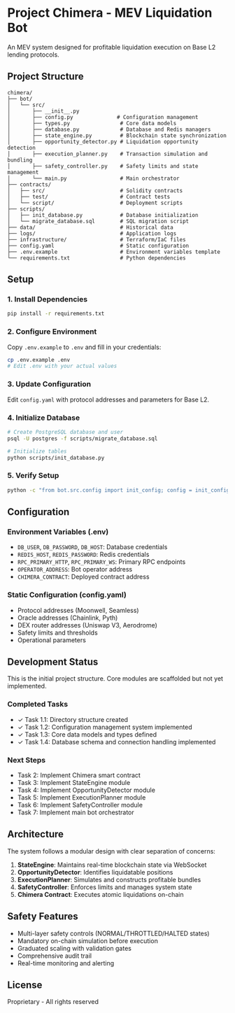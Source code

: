 # Project Chimera - MEV Liquidation Bot

An MEV system designed for profitable liquidation execution on Base L2 lending protocols.

## Project Structure

```
chimera/
├── bot/
│   └── src/
│       ├── __init__.py
│       ├── config.py              # Configuration management
│       ├── types.py                # Core data models
│       ├── database.py             # Database and Redis managers
│       ├── state_engine.py         # Blockchain state synchronization
│       ├── opportunity_detector.py # Liquidation opportunity detection
│       ├── execution_planner.py    # Transaction simulation and bundling
│       ├── safety_controller.py    # Safety limits and state management
│       └── main.py                 # Main orchestrator
├── contracts/
│   ├── src/                        # Solidity contracts
│   ├── test/                       # Contract tests
│   └── script/                     # Deployment scripts
├── scripts/
│   ├── init_database.py            # Database initialization
│   └── migrate_database.sql        # SQL migration script
├── data/                           # Historical data
├── logs/                           # Application logs
├── infrastructure/                 # Terraform/IaC files
├── config.yaml                     # Static configuration
├── .env.example                    # Environment variables template
└── requirements.txt                # Python dependencies
```

## Setup

### 1. Install Dependencies

```bash
pip install -r requirements.txt
```

### 2. Configure Environment

Copy `.env.example` to `.env` and fill in your credentials:

```bash
cp .env.example .env
# Edit .env with your actual values
```

### 3. Update Configuration

Edit `config.yaml` with protocol addresses and parameters for Base L2.

### 4. Initialize Database

```bash
# Create PostgreSQL database and user
psql -U postgres -f scripts/migrate_database.sql

# Initialize tables
python scripts/init_database.py
```

### 5. Verify Setup

```bash
python -c "from bot.src.config import init_config; config = init_config(); print('✓ Configuration loaded')"
```

## Configuration

### Environment Variables (.env)

- `DB_USER`, `DB_PASSWORD`, `DB_HOST`: Database credentials
- `REDIS_HOST`, `REDIS_PASSWORD`: Redis credentials
- `RPC_PRIMARY_HTTP`, `RPC_PRIMARY_WS`: Primary RPC endpoints
- `OPERATOR_ADDRESS`: Bot operator address
- `CHIMERA_CONTRACT`: Deployed contract address

### Static Configuration (config.yaml)

- Protocol addresses (Moonwell, Seamless)
- Oracle addresses (Chainlink, Pyth)
- DEX router addresses (Uniswap V3, Aerodrome)
- Safety limits and thresholds
- Operational parameters

## Development Status

This is the initial project structure. Core modules are scaffolded but not yet implemented.

### Completed Tasks

- ✓ Task 1.1: Directory structure created
- ✓ Task 1.2: Configuration management system implemented
- ✓ Task 1.3: Core data models and types defined
- ✓ Task 1.4: Database schema and connection handling implemented

### Next Steps

- Task 2: Implement Chimera smart contract
- Task 3: Implement StateEngine module
- Task 4: Implement OpportunityDetector module
- Task 5: Implement ExecutionPlanner module
- Task 6: Implement SafetyController module
- Task 7: Implement main bot orchestrator

## Architecture

The system follows a modular design with clear separation of concerns:

1. **StateEngine**: Maintains real-time blockchain state via WebSocket
2. **OpportunityDetector**: Identifies liquidatable positions
3. **ExecutionPlanner**: Simulates and constructs profitable bundles
4. **SafetyController**: Enforces limits and manages system state
5. **Chimera Contract**: Executes atomic liquidations on-chain

## Safety Features

- Multi-layer safety controls (NORMAL/THROTTLED/HALTED states)
- Mandatory on-chain simulation before execution
- Graduated scaling with validation gates
- Comprehensive audit trail
- Real-time monitoring and alerting

## License

Proprietary - All rights reserved
